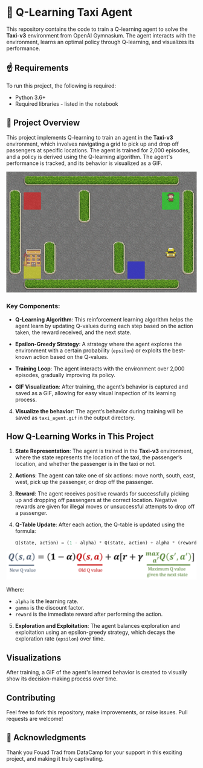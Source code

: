 # 🚕 Q-Learning Taxi Agent 

This repository contains the code to train a Q-learning agent to solve the **Taxi-v3** environment from OpenAI Gymnasium. 
The agent interacts with the environment, learns an optimal policy through Q-learning, and visualizes its performance.

## ☝️ Requirements 

To run this project, the following is required:

- Python 3.6+
- Required libraries - listed in the notebook

## 🚀 Project Overview 

This project implements Q-learning to train an agent in the **Taxi-v3** environment, which involves navigating a grid to pick up and drop off passengers at specific locations. 
The agent is trained for 2,000 episodes, and a policy is derived using the Q-learning algorithm. The agent's performance is tracked, and its behavior is visualized as a GIF.

<div align="center">
  <img src="output/taxi-agent.gif" alt="Taxi's Optimal Route" width="600">
</div>

### Key Components:

- **Q-Learning Algorithm**: This reinforcement learning algorithm helps the agent learn by updating Q-values during each step based on the action taken, the reward received, and the next state.
  
- **Epsilon-Greedy Strategy**: A strategy where the agent explores the environment with a certain probability (`epsilon`) or exploits the best-known action based on the Q-values.
  
- **Training Loop**: The agent interacts with the environment over 2,000 episodes, gradually improving its policy.

- **GIF Visualization**: After training, the agent’s behavior is captured and saved as a GIF, allowing for easy visual inspection of its learning process.


4. **Visualize the behavior**:
   The agent’s behavior during training will be saved as `taxi_agent.gif` in the output directory.

## How Q-Learning Works in This Project

1. **State Representation**: The agent is trained in the **Taxi-v3** environment, where the state represents the location of the taxi, the passenger’s location, and whether the passenger is in the taxi or not.
  
2. **Actions**: The agent can take one of six actions: move north, south, east, west, pick up the passenger, or drop off the passenger.

3. **Reward**: The agent receives positive rewards for successfully picking up and dropping off passengers at the correct location. Negative rewards are given for illegal moves or unsuccessful attempts to drop off a passenger.

4. **Q-Table Update**: After each action, the Q-table is updated using the formula:
   ```python
   Q(state, action) = (1 - alpha) * Q(state, action) + alpha * (reward + gamma * max(Q(next_state, action)))
   ```
<div align="center">
  <img src="qlearning.png" alt="Q-learning Rule" width="600">
</div>

   Where:
   - `alpha` is the learning rate.
   - `gamma` is the discount factor.
   - `reward` is the immediate reward after performing the action.

5. **Exploration and Exploitation**: The agent balances exploration and exploitation using an epsilon-greedy strategy, which decays the exploration rate (`epsilon`) over time.

## Visualizations

After training, a GIF of the agent's learned behavior is created to visually show its decision-making process over time.

## Contributing

Feel free to fork this repository, make improvements, or raise issues. Pull requests are welcome!

## 🙌 Acknowledgments

Thank you Fouad Trad from DataCamp for your support in this exciting project, and making it truly captivating.

